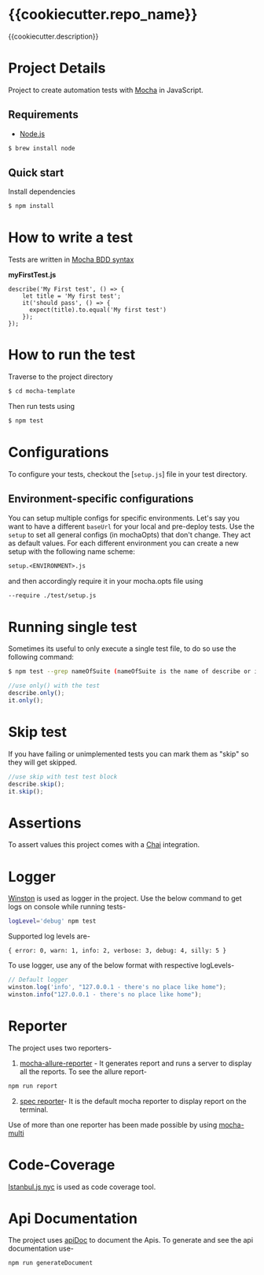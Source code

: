 # {{cookiecutter.repo_name}}
{{cookiecutter.description}}

Project Details
====================

Project to create automation tests  with [Mocha](https://mochajs.org/) in JavaScript.

## Requirements

- [Node.js](https://nodejs.org/en/) 
```sh
$ brew install node
```

## Quick start
Install dependencies
```sh
$ npm install
```

# How to write a test

Tests are written in [Mocha BDD syntax](https://mochajs.org/)


__myFirstTest.js__
```mocha
describe('My First test', () => {
    let title = 'My first test';
    it('should pass', () => {
      expect(title).to.equal('My first test')
    });
});

```

# How to run the test

Traverse to the project directory

```sh
$ cd mocha-template
```
Then run tests using
```sh
$ npm test
```

# Configurations

To configure your tests, checkout the [`setup.js`] file in your test directory.

## Environment-specific configurations

You can setup multiple configs for specific environments. Let's say you want to have a different `baseUrl` for
your local and pre-deploy tests. Use the `setup` to set all general configs (in mochaOpts) that don't change.
They act as default values. For each different environment you can create a new setup with the following name
scheme:

```txt
setup.<ENVIRONMENT>.js
```
and then accordingly require it in your mocha.opts file using
```txt
--require ./test/setup.js
```

# Running single test
Sometimes its useful to only execute a single test file, to do so use the following command:

```sh
$ npm test --grep nameOfSuite (nameOfSuite is the name of describe or it block)
```
```javascript
//use only() with the test
describe.only();
it.only();
```

# Skip test

If you have failing or unimplemented tests you can mark them as "skip" so they will get skipped.

```javascript
//use skip with test test block
describe.skip();
it.skip();
```

# Assertions

To assert values this project comes with a [Chai](http://chaijs.com/) integration.

# Logger

[Winston](https://github.com/winstonjs/winston) is used as logger in the project. Use the below command to get logs on console while running tests- 
```sh 
logLevel='debug' npm test
```
Supported log levels are-
```
{ error: 0, warn: 1, info: 2, verbose: 3, debug: 4, silly: 5 }
```
To use logger, use any of the below format with respective logLevels-

```javascript
// Default logger
winston.log('info', "127.0.0.1 - there's no place like home");
winston.info("127.0.0.1 - there's no place like home");
```

# Reporter

The project uses two reporters-
1. [mocha-allure-reporter](https://github.com/allure-framework/allure-mocha) - It generates report and runs a server to display all the reports.
To see the allure report-
```sh
npm run report
```

2. [spec reporter](https://mochajs.org/#reporters)- It is the default mocha reporter to display report on the terminal.

Use of more than one reporter has been made possible by using [mocha-multi](https://github.com/glenjamin/mocha-multi)

# Code-Coverage
[Istanbul.js nyc](https://istanbul.js.org/docs/tutorials/mocha/) is used as code coverage tool.

# Api Documentation
The project uses [apiDoc](http://apidocjs.com/) to document the Apis. To generate and see the api documentation use-
```sh
npm run generateDocument
```
